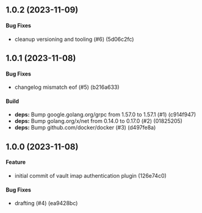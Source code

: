 ## 1.0.2 (2023-11-09)

#### Bug Fixes

* cleanup versioning and tooling (#6) (5d06c2fc)


## 1.0.1 (2023-11-08)

#### Bug Fixes

* changelog mismatch eof (#5) (b216a633)

#### Build

* **deps:** Bump google.golang.org/grpc from 1.57.0 to 1.57.1 (#1) (c914f947)
* **deps:** Bump golang.org/x/net from 0.14.0 to 0.17.0 (#2) (01825205)
* **deps:** Bump github.com/docker/docker (#3) (d497fe8a)


## 1.0.0 (2023-11-08)

#### Feature

* initial commit of vault imap authentication plugin (126e74c0)

#### Bug Fixes

* drafting (#4) (ea9428bc)
